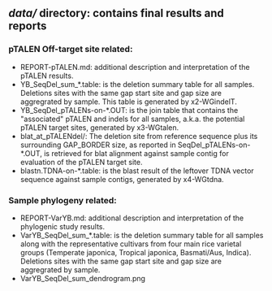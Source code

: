 ## *data/* directory: contains final results and reports
### pTALEN Off-target site related:
* REPORT-pTALEN.md: additional description and interpretation of the pTALEN results. 
* YB_SeqDel_sum_\*.table: is the deletion summary table for all samples. Deletions sites with the same gap start site and gap size are aggregrated by sample. This table is generated by x2-WGindelT.
* YB_SeqDel_pTALENs-on-\*.OUT: is the join table that contains the "associated" pTALEN and indels for all samples, a.k.a. the potential pTALEN target sites, generated by x3-WGtalen.
* blat_at_pTALENdel/: The deletion site from reference sequence plus its surrounding GAP_BORDER size, as reported in SeqDel_pTALENs-on-*.OUT, is retrieved for blat alignment against sample contig for evaluation of the pTALEN target site.
* blastn.TDNA-on-\*.table: is the blast result of the leftover TDNA vector sequence against sample contigs, generated by x4-WGtdna.

### Sample phylogeny related: 
* REPORT-VarYB.md: additional description and interpretation of the phylogenic study results. 
* VarYB_SeqDel_sum_\*.table: is the deletion summary table for all samples along with the representative cultivars from four main rice varietal groups (Temperate japonica, Tropical japonica, Basmati/Aus, Indica). Deletions sites with the same gap start site and gap size are aggregrated by sample.
* VarYB_SeqDel_sum_dendrogram.png
